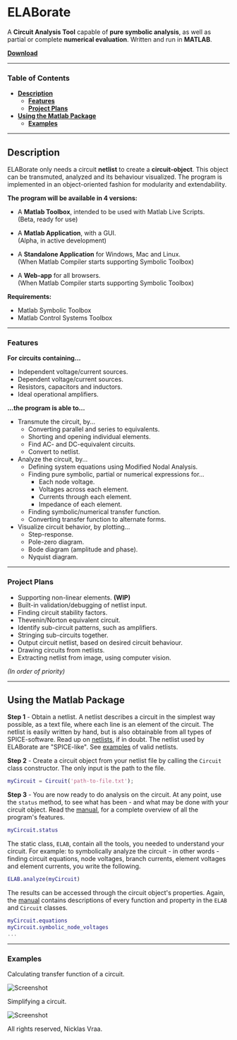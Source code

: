 # **ELABorate**  <!-- omit in toc -->
A **Circuit Analysis Tool** capable of **pure symbolic analysis**, as well as partial or complete **numerical evaluation**. Written and run in **MATLAB**.

[**Download**](https://github.com/NicklasVraa/ELABorate/raw/master/ELABorate.mltbx)

---

### **Table of Contents** <!-- omit in toc -->
- [**Description**](#description)
  - [**Features**](#features)
  - [**Project Plans**](#project-plans)
- [**Using the Matlab Package**](#using-the-matlab-package)
  - [**Examples**](#examples)

---

## **Description**
ELABorate only needs a circuit **netlist** to create a **circuit-object**. This object can be transmuted, analyzed and its behaviour visualized. The program is implemented in an object-oriented fashion for modularity and extendability.

**The program will be available in 4 versions:**
- A **Matlab Toolbox**, intended to be used with Matlab Live Scripts.\
  (Beta, ready for use)

- A **Matlab Application**, with a GUI.\
  (Alpha, in active development)

- A **Standalone Application** for Windows, Mac and Linux.\
  (When Matlab Compiler starts supporting Symbolic Toolbox)

- A **Web-app** for all browsers.\
  (When Matlab Compiler starts supporting Symbolic Toolbox)

**Requirements:**
- Matlab Symbolic Toolbox
- Matlab Control Systems Toolbox

---

### **Features**
**For circuits containing...**
- Independent voltage/current sources.
- Dependent voltage/current sources.
- Resistors, capacitors and inductors.
- Ideal operational amplifiers.

**...the program is able to...**
- Transmute the circuit, by...
  - Converting parallel and series to equivalents.
  - Shorting and opening individual elements.
  - Find AC- and DC-equivalent circuits.
  - Convert to netlist.
- Analyze the circuit, by...
  - Defining system equations using Modified Nodal Analysis.
  - Finding pure symbolic, partial or numerical expressions for...
    - Each node voltage.
    - Voltages across each element.
    - Currents through each element.
    - Impedance of each element.
  - Finding symbolic/numerical transfer function.
  - Converting transfer function to alternate forms.
- Visualize circuit behavior, by plotting...
  - Step-response.
  - Pole-zero diagram.
  - Bode diagram (amplitude and phase).
  - Nyquist diagram.

---

### **Project Plans**
- Supporting non-linear elements. **(WIP)**
- Built-in validation/debugging of netlist input.
- Finding circuit stability factors.
- Thevenin/Norton equivalent circuit.
- Identify sub-circuit patterns, such as amplifiers.
- Stringing sub-circuits together.
- Output circuit netlist, based on desired circuit behaviour.
- Drawing circuits from netlists.
- Extracting netlist from image, using computer vision.

*(In order of priority)*

---

## **Using the Matlab Package**
**Step 1** -
Obtain a netlist. A netlist describes a circuit in the simplest way possible, as a text file, where each line is an element of the circuit. The netlist is easily written by hand, but is also obtainable
from all types of SPICE-software. Read up on [netlists](https://www.cpp.edu/~prnelson/courses/ece220/220-spice-notes.pdf), if in doubt. The netlist used by ELABorate are "SPICE-like". See [examples](/Examples/Circuits) of valid netlists.

**Step 2** -
Create a circuit object from your netlist file by calling the `Circuit` class constructor. The only input is the path to the file.

```matlab
myCircuit = Circuit('path-to-file.txt');
```

**Step 3** -
You are now ready to do analysis on the circuit. At any point, use the `status` method, to see what has been - and what may be done with your circuit object. Read the [manual](/Documentation/Manual.md), for a complete overview of all the program's features.

```matlab
myCircuit.status
```

The static class, `ELAB`, contain all the tools, you needed to understand your circuit. For example: to symbolically analyze the circuit - in other words - finding circuit equations, node voltages, branch currents, element voltages and element currents, you write the following.

```matlab
ELAB.analyze(myCircuit)
```

The results can be accessed through the circuit object's properties. Again, the [manual](/Documentation/Manual.md) contains descriptions of every function and property in the `ELAB` and `Circuit` classes.

```matlab
myCircuit.equations
myCircuit.symbolic_node_voltages
...
```

---

### **Examples**
Calculating transfer function of a circuit.

![Screenshot](/Documentation/Screenshot1.png)

Simplifying a circuit.

![Screenshot](/Documentation/Screenshot2.png)

All rights reserved, Nicklas Vraa.
